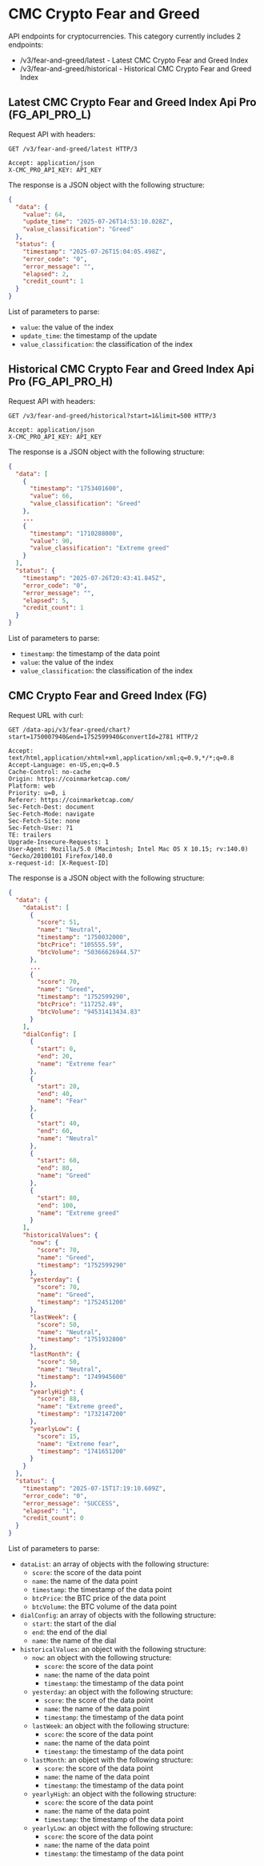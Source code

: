 # CMC Crypto Fear and Greed

API endpoints for cryptocurrencies. This category currently includes 2 endpoints:

- /v3/fear-and-greed/latest - Latest CMC Crypto Fear and Greed Index
- /v3/fear-and-greed/historical - Historical CMC Crypto Fear and Greed Index

## Latest CMC Crypto Fear and Greed Index Api Pro (FG_API_PRO_L)

Request API with headers:

```text
GET /v3/fear-and-greed/latest HTTP/3

Accept: application/json
X-CMC_PRO_API_KEY: API_KEY
```

The response is a JSON object with the following structure:

```json
{
  "data": {
    "value": 64,
    "update_time": "2025-07-26T14:53:10.028Z",
    "value_classification": "Greed"
  },
  "status": {
    "timestamp": "2025-07-26T15:04:05.498Z",
    "error_code": "0",
    "error_message": "",
    "elapsed": 2,
    "credit_count": 1
  }
}
```

List of parameters to parse:

- `value`: the value of the index
- `update_time`: the timestamp of the update
- `value_classification`: the classification of the index

## Historical CMC Crypto Fear and Greed Index Api Pro (FG_API_PRO_H)

Request API with headers:

```text
GET /v3/fear-and-greed/historical?start=1&limit=500 HTTP/3

Accept: application/json
X-CMC_PRO_API_KEY: API_KEY
```

The response is a JSON object with the following structure:

```json
{
  "data": [
    {
      "timestamp": "1753401600",
      "value": 66,
      "value_classification": "Greed"
    },
    ...
    {
      "timestamp": "1710288000",
      "value": 90,
      "value_classification": "Extreme greed"
    }
  ],
  "status": {
    "timestamp": "2025-07-26T20:43:41.845Z",
    "error_code": "0",
    "error_message": "",
    "elapsed": 5,
    "credit_count": 1
  }
}
```

List of parameters to parse:

- `timestamp`: the timestamp of the data point
- `value`: the value of the index
- `value_classification`: the classification of the index

## CMC Crypto Fear and Greed Index (FG)

Request URL with curl:

```text
GET /data-api/v3/fear-greed/chart?start=1750007940&end=1752599940&convertId=2781 HTTP/2

Accept: text/html,application/xhtml+xml,application/xml;q=0.9,*/*;q=0.8
Accept-Language: en-US,en;q=0.5
Cache-Control: no-cache
Origin: https://coinmarketcap.com/
Platform: web
Priority: u=0, i
Referer: https://coinmarketcap.com/
Sec-Fetch-Dest: document
Sec-Fetch-Mode: navigate
Sec-Fetch-Site: none
Sec-Fetch-User: ?1
TE: trailers
Upgrade-Insecure-Requests: 1
User-Agent: Mozilla/5.0 (Macintosh; Intel Mac OS X 10.15; rv:140.0) "Gecko/20100101 Firefox/140.0
x-request-id: [X-Request-ID]
```

The response is a JSON object with the following structure:

```json
{
  "data": {
    "dataList": [
      {
        "score": 51,
        "name": "Neutral",
        "timestamp": "1750032000",
        "btcPrice": "105555.59",
        "btcVolume": "50366626944.57"
      },
      ...
      {
        "score": 70,
        "name": "Greed",
        "timestamp": "1752599290",
        "btcPrice": "117252.49",
        "btcVolume": "94531413434.83"
      }
    ],
    "dialConfig": [
      {
        "start": 0,
        "end": 20,
        "name": "Extreme fear"
      },
      {
        "start": 20,
        "end": 40,
        "name": "Fear"
      },
      {
        "start": 40,
        "end": 60,
        "name": "Neutral"
      },
      {
        "start": 60,
        "end": 80,
        "name": "Greed"
      },
      {
        "start": 80,
        "end": 100,
        "name": "Extreme greed"
      }
    ],
    "historicalValues": {
      "now": {
        "score": 70,
        "name": "Greed",
        "timestamp": "1752599290"
      },
      "yesterday": {
        "score": 70,
        "name": "Greed",
        "timestamp": "1752451200"
      },
      "lastWeek": {
        "score": 50,
        "name": "Neutral",
        "timestamp": "1751932800"
      },
      "lastMonth": {
        "score": 50,
        "name": "Neutral",
        "timestamp": "1749945600"
      },
      "yearlyHigh": {
        "score": 88,
        "name": "Extreme greed",
        "timestamp": "1732147200"
      },
      "yearlyLow": {
        "score": 15,
        "name": "Extreme fear",
        "timestamp": "1741651200"
      }
    }
  },
  "status": {
    "timestamp": "2025-07-15T17:19:10.609Z",
    "error_code": "0",
    "error_message": "SUCCESS",
    "elapsed": "1",
    "credit_count": 0
  }
}
```

List of parameters to parse:

- `dataList`: an array of objects with the following structure:
    - `score`: the score of the data point
    - `name`: the name of the data point
    - `timestamp`: the timestamp of the data point
    - `btcPrice`: the BTC price of the data point
    - `btcVolume`: the BTC volume of the data point
- `dialConfig`: an array of objects with the following structure:
    - `start`: the start of the dial
    - `end`: the end of the dial
    - `name`: the name of the dial
- `historicalValues`: an object with the following structure:
    - `now`: an object with the following structure:
        - `score`: the score of the data point
        - `name`: the name of the data point
        - `timestamp`: the timestamp of the data point
    - `yesterday`: an object with the following structure:
        - `score`: the score of the data point
        - `name`: the name of the data point
        - `timestamp`: the timestamp of the data point
    - `lastWeek`: an object with the following structure:
        - `score`: the score of the data point
        - `name`: the name of the data point
        - `timestamp`: the timestamp of the data point
    - `lastMonth`: an object with the following structure:
        - `score`: the score of the data point
        - `name`: the name of the data point
        - `timestamp`: the timestamp of the data point
    - `yearlyHigh`: an object with the following structure:
        - `score`: the score of the data point
        - `name`: the name of the data point
        - `timestamp`: the timestamp of the data point
    - `yearlyLow`: an object with the following structure:
        - `score`: the score of the data point
        - `name`: the name of the data point
        - `timestamp`: the timestamp of the data point